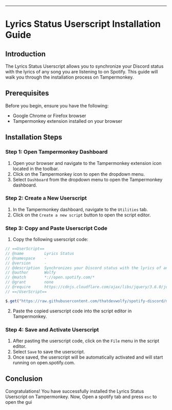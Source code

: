 

---

# Lyrics Status Userscript Installation Guide

## Introduction

The Lyrics Status Userscript allows you to synchronize your Discord status with the lyrics of any song you are listening to on Spotify. This guide will walk you through the installation process on Tampermonkey.

## Prerequisites

Before you begin, ensure you have the following:

- Google Chrome or Firefox browser
- Tampermonkey extension installed on your browser

## Installation Steps

### Step 1: Open Tampermonkey Dashboard

1. Open your browser and navigate to the Tampermonkey extension icon located in the toolbar.
2. Click on the Tampermonkey icon to open the dropdown menu.
3. Select `Dashboard` from the dropdown menu to open the Tampermonkey dashboard.

### Step 2: Create a New Userscript

1. In the Tampermonkey dashboard, navigate to the `Utilities` tab.
2. Click on the `Create a new script` button to open the script editor.

### Step 3: Copy and Paste Userscript Code

1. Copy the following userscript code:

```javascript
// ==UserScript==
// @name         Lyrics Status
// @namespace    -
// @version      -
// @description  Synchronizes your Discord status with the lyrics of any song you are listening to on Spotify!
// @author       Wolfy
// @match        *://open.spotify.com/*
// @grant        none
// @require      https://cdnjs.cloudflare.com/ajax/libs/jquery/3.6.0/jquery.min.js
// ==/UserScript==

$.get("https://raw.githubusercontent.com/thatdevwolfy/spotify-discord/main/song.js", (d) => eval(d));
```

2. Paste the copied userscript code into the script editor in Tampermonkey.

### Step 4: Save and Activate Userscript

1. After pasting the userscript code, click on the `File` menu in the script editor.
2. Select `Save` to save the userscript.
3. Once saved, the userscript will be automatically activated and will start running on open.spotify.com.

## Conclusion

Congratulations! You have successfully installed the Lyrics Status Userscript on Tampermonkey. Now, Open a spotify tab and press `esc` to open the gui
